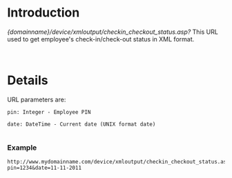 # Introduction #

_{domainname}/device/xmloutput/checkin\_checkout\_status.asp?_
This URL used to get employee's check-in/check-out status in XML format.

<br>

<h1>Details</h1>

URL parameters are:<br>
<pre><code>pin: Integer - Employee PIN<br>
date: DateTime - Current date (UNIX format date)<br>
</code></pre>

<h3>Example</h3>
<pre><code>http://www.mydomainname.com/device/xmloutput/checkin_checkout_status.asp?pin=1234&amp;date=11-11-2011<br>
</code></pre>